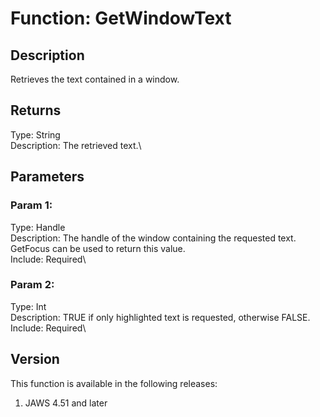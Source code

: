 # Function: GetWindowText

## Description

Retrieves the text contained in a window.

## Returns

Type: String\
Description: The retrieved text.\

## Parameters

### Param 1:

Type: Handle\
Description: The handle of the window containing the requested text.
GetFocus can be used to return this value.\
Include: Required\

### Param 2:

Type: Int\
Description: TRUE if only highlighted text is requested, otherwise
FALSE.\
Include: Required\

## Version

This function is available in the following releases:

1.  JAWS 4.51 and later

